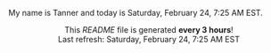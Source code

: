 My name is Tanner and today is Saturday, February 24, 7:25 AM EST.

<p align="center">This <i>README</i> file is generated <b>every 3 hours</b>!</br>Last refresh: Saturday, February 24, 7:25 AM EST<br /></p>
